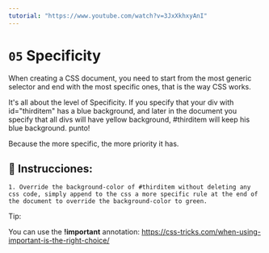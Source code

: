 ```yaml
---
tutorial: "https://www.youtube.com/watch?v=3JxXkhxyAnI"
---
```


# `05` Specificity

When creating a CSS document, you need to start from the most generic selector and end with the most specific ones, that is the way CSS works.

It's all about the level of Specificity.
If you specify that your div with id="thirditem" has a blue background, and later in the document you specify that all divs will have yellow background, #thirditem will keep his blue background. punto!

Because the more specific, the more priority it has.

## 📝 Instrucciones:

```Plain/Text
1. Override the background-color of #thirditem without deleting any css code, simply append to the css a more specific rule at the end of the document to override the background-color to green.
```

Tip:

You can use the **!important** annotation:
https://css-tricks.com/when-using-important-is-the-right-choice/


